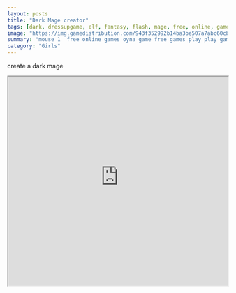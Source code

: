 ```yaml
---
layout: posts
title: "Dark Mage creator"
tags: [dark, dressupgame, elf, fantasy, flash, mage, free, online, games, oyna, game, free, games, play, play, games]
image: "https://img.gamedistribution.com/943f352992b14ba3be507a7abc60cb71.jpg"
summary: "mouse 1  free online games oyna game free games play play games"
category: "Girls"
---
```


create a dark mage

<iframe width="100%" height="480px;" src="https://flash.gamedistribution.com?game=943f352992b14ba3be507a7abc60cb71"></iframe>